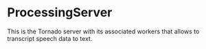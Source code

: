 # ProcessingServer
This is the Tornado server with its associated workers that allows to transcript speech data to text.
